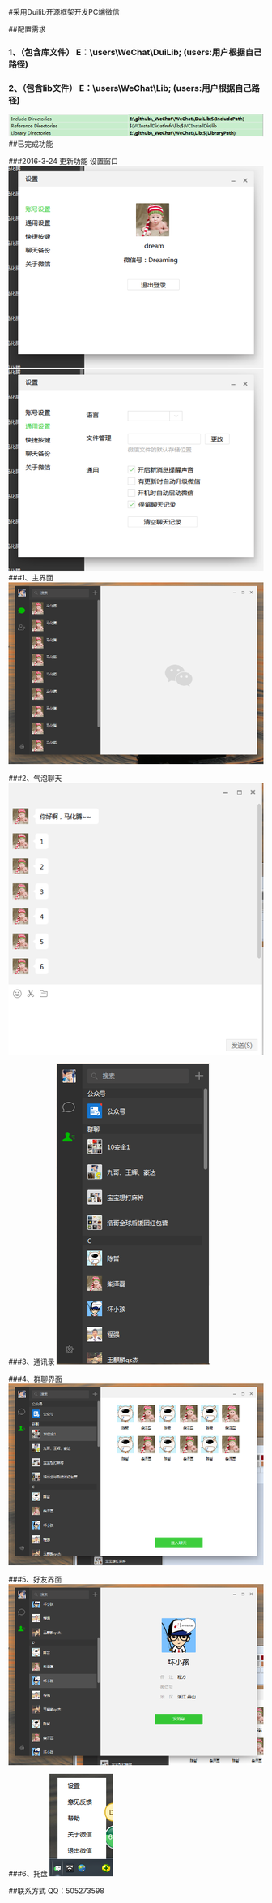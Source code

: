 
#采用Duilib开源框架开发PC端微信

##配置需求
### 1、（包含库文件） E：\users\WeChat\DuiLib; (users:用户根据自己路径)
### 2、（包含lib文件） E：\users\WeChat\Lib;    (users:用户根据自己路径)
![](Logo/c7.png)
##已完成功能

###2016-3-24 更新功能 设置窗口
![](logo/c8.png)
![](logo/c9.png)
###1、主界面
![主界面](Logo/c1.png)

###2、气泡聊天
![气泡聊天](Logo/c2.png)

###3、通讯录
![通讯录](Logo/c3.png)

###4、群聊界面
![群聊界面](Logo/c4.png)

###5、好友界面
![好友界面](Logo/c5.png)

###6、托盘
![托盘](Logo/c6.png)


##联系方式
QQ：505273598